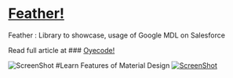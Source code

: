 # [Feather!](http://mailtoharshit.github.io/Feather/)
Feather : Library to showcase, usage of Google MDL on Salesforce 

Read full article at ### [Oyecode!](http://www.oyecode.com/2015/07/google-mdl-using-material-design-with.html)

![ScreenShot](http://a1.files.theultralinx.com/image/upload/MTI5MDI2MDI4NDQxMDM4ODE4.gif)
#Learn Features of Material Design
[![ScreenShot](http://i.imgur.com/RDt0A3u.png)](https://www.youtube.com/watch?v=Jec_hOPHyBY)


